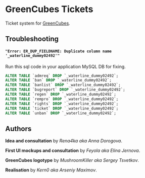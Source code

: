 # GreenCubes Tickets

Ticket system for [GreenCubes](http://greencubes.org).

## Troubleshooting
#### ```"Error: ER_DUP_FIELDNAME: Duplicate column name '_waterline_dummy02492'"```
Run this sql code in your application MySQL DB for fixing.
```SQL
ALTER TABLE `admreq` DROP `_waterline_dummy02492`;
ALTER TABLE `ban` DROP `_waterline_dummy02492`;
ALTER TABLE `banlist` DROP `_waterline_dummy02492`;
ALTER TABLE `bugreport` DROP `_waterline_dummy02492`;
ALTER TABLE `regen` DROP `_waterline_dummy02492`;
ALTER TABLE `rempro` DROP `_waterline_dummy02492`;
ALTER TABLE `rights` DROP `_waterline_dummy02492`;
ALTER TABLE `ticket` DROP `_waterline_dummy02492`;
ALTER TABLE `unban` DROP `_waterline_dummy02492`;
```

## Authors
**Idea and consultation** by *Rena4ka aka Anna Dorogova*.

**First UI mockups and consultation** by *Feyola aka Elina Jernova*.

**GreenCubes logotype** by *MushroomKiller aka Sergey Tsvetkov*.

**Realisation** by *Kern0 aka Arseniy Maximov*.
